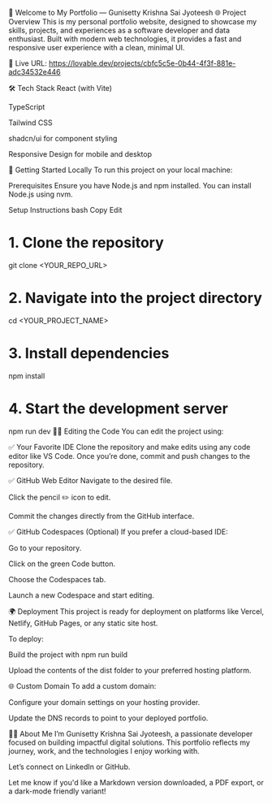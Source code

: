 💼 Welcome to My Portfolio — Gunisetty Krishna Sai Jyoteesh
🌐 Project Overview
This is my personal portfolio website, designed to showcase my skills, projects, and experiences as a software developer and data enthusiast. Built with modern web technologies, it provides a fast and responsive user experience with a clean, minimal UI.

🔗 Live URL: https://lovable.dev/projects/cbfc5c5e-0b44-4f3f-881e-adc34532e446

🛠️ Tech Stack
React (with Vite)

TypeScript

Tailwind CSS

shadcn/ui for component styling

Responsive Design for mobile and desktop

🚀 Getting Started Locally
To run this project on your local machine:

Prerequisites
Ensure you have Node.js and npm installed. You can install Node.js using nvm.

Setup Instructions
bash
Copy
Edit
# 1. Clone the repository
git clone <YOUR_REPO_URL>

# 2. Navigate into the project directory
cd <YOUR_PROJECT_NAME>

# 3. Install dependencies
npm install

# 4. Start the development server
npm run dev
🧑‍💻 Editing the Code
You can edit the project using:

✅ Your Favorite IDE
Clone the repository and make edits using any code editor like VS Code. Once you’re done, commit and push changes to the repository.

✅ GitHub Web Editor
Navigate to the desired file.

Click the pencil ✏️ icon to edit.

Commit the changes directly from the GitHub interface.

✅ GitHub Codespaces (Optional)
If you prefer a cloud-based IDE:

Go to your repository.

Click on the green Code button.

Choose the Codespaces tab.

Launch a new Codespace and start editing.

🌍 Deployment
This project is ready for deployment on platforms like Vercel, Netlify, GitHub Pages, or any static site host.

To deploy:

Build the project with npm run build

Upload the contents of the dist folder to your preferred hosting platform.

🌐 Custom Domain
To add a custom domain:

Configure your domain settings on your hosting provider.

Update the DNS records to point to your deployed portfolio.

🙋‍♂️ About Me
I’m Gunisetty Krishna Sai Jyoteesh, a passionate developer focused on building impactful digital solutions. This portfolio reflects my journey, work, and the technologies I enjoy working with.

Let’s connect on LinkedIn or GitHub.

Let me know if you'd like a Markdown version downloaded, a PDF export, or a dark-mode friendly variant!
